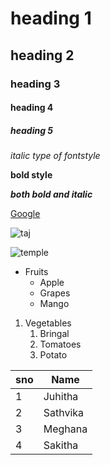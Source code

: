 #  heading 1
## heading 2
### heading 3
#### heading 4
##### heading 5
*italic type of fontstyle*

**bold style**

***both bold and italic***

[Google](https://www.google.com/search?q=google&oq=google&aqs=chrome..69i57.17808j0j1&sourceid=chrome&ie=UTF-8)

![taj](https://c.ndtvimg.com/2021-08/aa8qno6_taj-mahal-night-photo-istock_625x300_20_August_21.jpg)

![temple](https://i.pinimg.com/originals/75/26/8c/75268c626f5b8e83475da8b55dc78e8e.jpg)

* Fruits
    * Apple
    * Grapes
    * Mango

1. Vegetables
      1. Bringal
      2. Tomatoes
      3. Potato

sno|Name
---|----
1|Juhitha
2|Sathvika
3|Meghana
4|Sakitha
